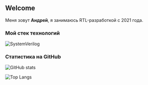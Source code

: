 ## Welcome
Меня зовут **Андрей**, я занимаюсь RTL-разработкой с 2021 года.

### Мой стек технологий
![SystemVerilog](https://img.shields.io/badge/-SystemVerilog-333?style=for-the-badge&logo=SystemVerilog)

### Статистика на GitHub
![GitHub stats](https://github-readme-stats.vercel.app/api?username=DedushkaGnom&show_icons=true&hide=prs,issues,contribs&theme=dark)


![Top Langs](https://github-readme-stats.vercel.app/api/top-langs/?username=DedushkaGnom&layout=compact&theme=dark)
